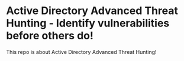 # Active Directory Advanced Threat Hunting - Identify vulnerabilities before others do!
This repo is about Active Directory Advanced Threat Hunting!
